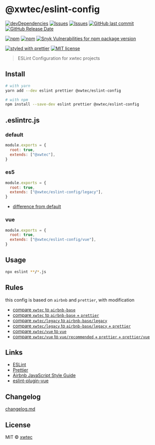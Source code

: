 # @xwtec/eslint-config

[![devDependencies](https://img.shields.io/david/dev/xwtec/eslint-config.svg?style=flat-square)](https://david-dm.org/xwtec/eslint-config)
[![Issues](http://img.shields.io/github/issues/xwtec/eslint-config.svg?style=flat-square)](https://github.com/xwtec/eslint-config/issues)
[![Issues](https://img.shields.io/github/issues-pr/xwtec/eslint-config.svg?style=flat-square)](https://github.com/xwtec/eslint-config/pulls)
[![GitHub last commit](https://img.shields.io/github/last-commit/xwtec/eslint-config.svg?style=flat-square)](https://github.com/xwtec/eslint-config/commits)
[![GitHub Release Date](https://img.shields.io/github/release-date/xwtec/eslint-config.svg?style=flat-square)](https://github.com/xwtec/eslint-config/releases)

[![npm](https://img.shields.io/npm/v/@xwtec/eslint-config.svg?style=flat-square)](https://www.npmjs.com/package/@xwtec/eslint-config)
[![npm](https://img.shields.io/npm/dt/@xwtec/eslint-config.svg?style=flat-square)](https://www.npmjs.com/package/@xwtec/eslint-config)
[![Snyk Vulnerabilities for npm package version](https://img.shields.io/snyk/vulnerabilities/npm/@xwtec/eslint-config.svg?style=flat-square)](https://snyk.io/vuln/npm:@xwtec%2Feslint-config)

[![styled with prettier](https://img.shields.io/badge/styled_with-prettier-ff69b4.svg?style=flat-square)](https://github.com/prettier/prettier)
[![MIT license](https://img.shields.io/github/license/xwtec/eslint-config.svg?style=flat-square)](http://opensource.org/licenses/MIT)

> ESLint Configuration for xwtec projects

## Install

```sh
# with yarn
yarn add --dev eslint prettier @xwtec/eslint-config

# with npm
npm install --save-dev eslint prettier @xwtec/eslint-config
```

## .eslintrc.js

### default

```js
module.exports = {
  root: true,
  extends: ["@xwtec"],
}
```

### es5

```js
module.exports = {
  root: true,
  extends: ["@xwtec/eslint-config/legacy"],
}
```

- [difference from default](https://github.com/xwtec/eslint-config/blob/master/doocs/compare-xwtec-legacy.md)

### vue

```js
module.exports = {
  root: true,
  extends: ["@xwtec/eslint-config/vue"],
}
```

## Usage

```sh
npx eslint **/*.js
```

## Rules

this config is based on `airbnb` and `prettier`, with modification

- [compare `xwtec` to `airbnb-base`](https://github.com/xwtec/eslint-config/tree/master/docs/compare-xwtec-airbnb.md)
- [compare `xwtec` to `airbnb-base` + `prettier`](https://github.com/xwtec/eslint-config/tree/master/docs/compare-xwtec-airbnb-prettier.md)
- [compare `xwtec/legacy` to `airbnb-base/legacy`](https://github.com/xwtec/eslint-config/tree/master/docs/compare-legacy-airbnb-legacy.md)
- [compare `xwtec/legacy` to `airbnb-base/legacy` + `prettier`](https://github.com/xwtec/eslint-config/tree/master/docs/compare-legacy-airbnb-legacy-prettier.md)
- [compare `xwtec/vue` to `vue`](https://github.com/xwtec/eslint-config/tree/master/docs/compare-xwtec-vue.md)
- [compare `xwtec/vue` to `vue/recommended` + `prettier` + `prettier/vue`](https://github.com/xwtec/eslint-config/tree/master/docs/compare-xwtec-vue-prettier.md)

## Links

- [ESLint](https://eslint.org/)
- [Prettier](https://prettier.io/)
- [Airbnb JavaScript Style Guide](https://github.com/airbnb/javascript)
- [eslint-plugin-vue](https://github.com/vuejs/eslint-plugin-vue)

## Changelog

[changelog.md](https://github.com/xwtec/eslint-config/blob/master/changelog.md)

## License

MIT © [xwtec](https://github.com/xwtec)
